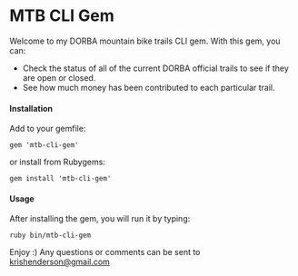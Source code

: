 # MTB CLI Gem

Welcome to my DORBA mountain bike trails CLI gem. With this gem, you can:
  - Check the status of all of the current DORBA official trails to see if they are open or closed.
  - See how much money has been contributed to each particular trail.

#### Installation
 Add to your gemfile:

 `gem 'mtb-cli-gem'`

 or install from Rubygems:

 `gem install 'mtb-cli-gem'`

 #### Usage
After installing the gem, you will run it by typing:

`ruby bin/mtb-cli-gem`

 Enjoy :)
 Any questions or comments can be sent to krishenderson@gmail.com